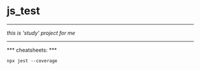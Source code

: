 # js_test

---

*this is 'study' project for me*

---

*** cheatsheets: ***

```npx jest --coverage```
